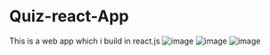 # Quiz-react-App
This is a web app which i build in react.js
![image](https://user-images.githubusercontent.com/96313339/173824706-bee01cbc-ea7e-43ce-b54e-d9d40a84c8f5.png)
![image](https://user-images.githubusercontent.com/96313339/173824855-b9a2fa92-cb22-449f-8bc5-3eae9697ddb2.png)
![image](https://user-images.githubusercontent.com/96313339/173825976-27a90c03-8c64-47ba-95ef-7bd3530333f1.png)
